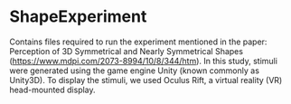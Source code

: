# ShapeExperiment
Contains files required to run the experiment mentioned in the paper: Perception of 3D Symmetrical and Nearly Symmetrical Shapes (https://www.mdpi.com/2073-8994/10/8/344/htm).  In this study, stimuli were generated using the game engine Unity (known commonly as Unity3D). To display the stimuli, we used Oculus Rift, a virtual reality (VR) head-mounted display.
